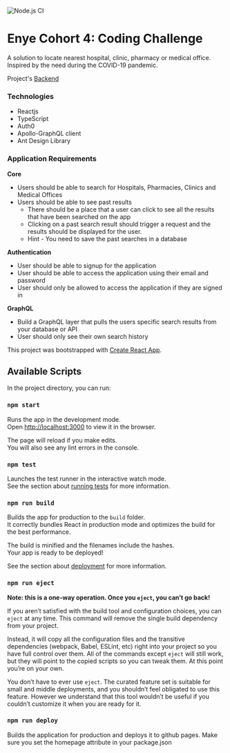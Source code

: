 ![Node.js CI](https://github.com/david-okolo/enye-cc/workflows/Node.js%20CI/badge.svg)

# Enye Cohort 4: Coding Challenge

A solution to locate nearest hospital, clinic, pharmacy or medical office. Inspired by the need during the COVID-19 pandemic.

Project's [Backend](https://github.com/david-okolo/enye-cc-backend)

### Technologies

- Reactjs
- TypeScript
- Auth0
- Apollo-GraphQL client
- Ant Design Library

### Application Requirements

**Core**
- Users should be able to search for Hospitals, Pharmacies, Clinics and Medical Offices
- Users should be able to see past results
    - There should be a place that a user can click to see all the results that have been searched on the app
    - Clicking on a past search result should trigger a request and the results should be displayed for the user.
    - Hint - You need to save the past searches in a database

**Authentication**
- User should be able to signup for the application
- User should be able to access the application using their email and password
- User should only be allowed to access the application if they are signed in

**GraphQL**
- Build a GraphQL layer that pulls the users specific search results from your database or API
- User should only see their own search history

This project was bootstrapped with [Create React App](https://github.com/facebook/create-react-app).

## Available Scripts

In the project directory, you can run:

### `npm start`

Runs the app in the development mode.<br />
Open [http://localhost:3000](http://localhost:3000) to view it in the browser.

The page will reload if you make edits.<br />
You will also see any lint errors in the console.

### `npm test`

Launches the test runner in the interactive watch mode.<br />
See the section about [running tests](https://facebook.github.io/create-react-app/docs/running-tests) for more information.

### `npm run build`

Builds the app for production to the `build` folder.<br />
It correctly bundles React in production mode and optimizes the build for the best performance.

The build is minified and the filenames include the hashes.<br />
Your app is ready to be deployed!

See the section about [deployment](https://facebook.github.io/create-react-app/docs/deployment) for more information.

### `npm run eject`

**Note: this is a one-way operation. Once you `eject`, you can’t go back!**

If you aren’t satisfied with the build tool and configuration choices, you can `eject` at any time. This command will remove the single build dependency from your project.

Instead, it will copy all the configuration files and the transitive dependencies (webpack, Babel, ESLint, etc) right into your project so you have full control over them. All of the commands except `eject` will still work, but they will point to the copied scripts so you can tweak them. At this point you’re on your own.

You don’t have to ever use `eject`. The curated feature set is suitable for small and middle deployments, and you shouldn’t feel obligated to use this feature. However we understand that this tool wouldn’t be useful if you couldn’t customize it when you are ready for it.

### `npm run deploy`

Builds the application for production and deploys it to github pages. Make sure you set the homepage attribute in your package.json
